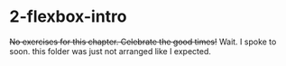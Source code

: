 # 2-flexbox-intro
~~No exercises for this chapter. Celebrate the good times!~~
Wait. I spoke to soon. this folder was just not arranged like I expected. 